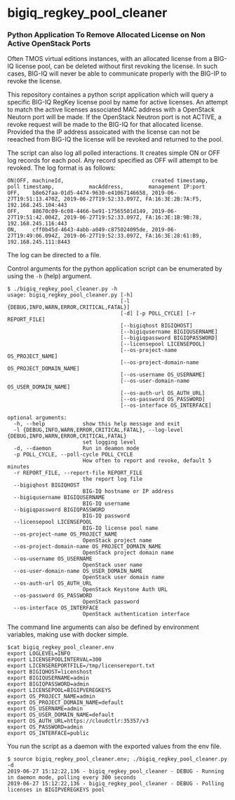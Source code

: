 # bigiq_regkey_pool_cleaner
### Python Application To Remove Allocated License on Non Active OpenStack Ports ###

Often TMOS virtual editions instances, with an allocated license from a BIG-IQ license pool, can be deleted without first revoking the license. In such cases, BIG-IQ will never be able to communicate properly with the BIG-IP to revoke the license.

This repository containes a python script application which will query a specific BIG-IQ RegKey license pool by name for active licenses. An attempt to match the active licenses associated MAC address with a OpenStack Neutorn port will be made. If the OpenStack Neutron port is not ACTIVE, a revoke request will be made to the BIG-IQ for that allocated license. Provided tha the IP address assoicated with the license can not be reeached from BIG-IQ the license will be revoked and returned to the pool.

The script can also log all polled interactions. It creates simple ON or OFF log records for each pool. Any record specified as OFF will attempt to be revoked. The log format is as follows:

```
ON|OFF, machineId,                            created timestamp,        poll timestamp,           macAddress,        management IP:port
OFF,    b8e62faa-01d5-4474-9630-e41067146658, 2019-06-27T19:51:13.470Z, 2019-06-27T19:52:33.097Z, FA:16:3E:2B:7A:F5, 192.168.245.104:443
OFF,    88670c09-6c08-4466-be91-17565501d149, 2019-06-27T19:51:42.004Z, 2019-06-27T19:52:33.097Z, FA:16:3E:1B:9B:78, 192.168.245.116:443
ON,     cff0b45d-4643-4abb-a049-c875024095de, 2019-06-27T19:49:06.094Z, 2019-06-27T19:52:33.097Z, FA:16:3E:28:61:B9, 192.168.245.111:8443
```

The log can be directed to a file.

Control arguments for the python application script can be enumerated by using the `-h` (help) argument.

```
$ ./bigiq_regkey_pool_cleaner.py -h
usage: bigiq_regkey_pool_cleaner.py [-h]
                                    [-l {DEBUG,INFO,WARN,ERROR,CRITICAL,FATAL}]
                                    [-d] [-p POLL_CYCLE] [-r REPORT_FILE]
                                    [--bigiqhost BIGIQHOST]
                                    [--bigiqusername BIGIQUSERNAME]
                                    [--bigiqpassword BIGIQPASSWORD]
                                    [--licensepool LICENSEPOOL]
                                    [--os-project-name OS_PROJECT_NAME]
                                    [--os-project-domain-name OS_PROJECT_DOMAIN_NAME]
                                    [--os-username OS_USERNAME]
                                    [--os-user-domain-name OS_USER_DOMAIN_NAME]
                                    [--os-auth-url OS_AUTH_URL]
                                    [--os-password OS_PASSWORD]
                                    [--os-interface OS_INTERFACE]

optional arguments:
  -h, --help            show this help message and exit
  -l {DEBUG,INFO,WARN,ERROR,CRITICAL,FATAL}, --log-level {DEBUG,INFO,WARN,ERROR,CRITICAL,FATAL}
                        set logging level
  -d, --daemon          Run in deamon mode
  -p POLL_CYCLE, --poll-cycle POLL_CYCLE
                        How often to report and revoke, default 5 minutes
  -r REPORT_FILE, --report-file REPORT_FILE
                        the report log file
  --bigiqhost BIGIQHOST
                        BIG-IQ hostname or IP address
  --bigiqusername BIGIQUSERNAME
                        BIG-IQ username
  --bigiqpassword BIGIQPASSWORD
                        BIG-IQ password
  --licensepool LICENSEPOOL
                        BIG-IQ license pool name
  --os-project-name OS_PROJECT_NAME
                        OpenStack project name
  --os-project-domain-name OS_PROJECT_DOMAIN_NAME
                        OpenStack project domain name
  --os-username OS_USERNAME
                        OpenStack user name
  --os-user-domain-name OS_USER_DOMAIN_NAME
                        OpenStack user domain name
  --os-auth-url OS_AUTH_URL
                        OpenStack Keystone Auth URL
  --os-password OS_PASSWORD
                        OpenStack password
  --os-interface OS_INTERFACE
                        OpenStack authentication interface
```

The command line arguments can also be defined by environment variables, making use with docker simple.

```
$cat bigiq_regkey_pool_cleaner.env
export LOGLEVEL=INFO
export LICENSEPOOLINTERVAL=300
export LICENSEREPORTFILE=/tmp/licensereport.txt
export BIGIQHOST=licenshost
export BIGIQUSERNAME=admin
export BIGIQPASSWORD=admin
export LICENSEPOOL=BIGIPVEREGKEYS
export OS_PROJECT_NAME=admin
export OS_PROJECT_DOMAIN_NAME=default
export OS_USERNAME=admin
export OS_USER_DOMAIN_NAME=default
export OS_AUTH_URL=https://cloudctlr:35357/v3
export OS_PASSWORD=admin
export OS_INTERFACE=public
```

You run the script as a daemon with the exported values from the env file.

```
$ source bigiq_regkey_pool_cleaner.env; ./bigiq_regkey_pool_cleaner.py -d 
2019-06-27 15:12:22,136 - bigiq_regkey_pool_cleaner - DEBUG - Running in daemon mode, polling every 300 seconds
2019-06-27 15:12:22,136 - bigiq_regkey_pool_cleaner - DEBUG - Polling licenses in BIGIPVEREGKEYS pool
```


